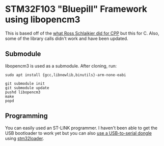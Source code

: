 # STM32F103 "Bluepill" Framework using libopencm3

This is based off of the [what Ross Schlaikjer did for CPP](https://rhye.org/post/stm32-with-opencm3-0-compiling-and-uploading/) but this for C. Also, some of the library calls didn't work and have been updated.

## Submodule

libopencm3 is used as a submodule. After cloning, run:
```
sudo apt install {gcc,libnewlib,binutils}-arm-none-eabi

git submodule init
git submodule update
pushd libopencm3
make
popd
```

## Programming

You can easily used an ST-LINK programmer. I haven't been able to get the USB bootloader to work yet but you can also [use a USB-to-serial dongle](https://medium.com/@paramaggarwal/programming-an-stm32f103-board-using-usb-port-blue-pill-953cec0dbc86) using [stm32loader](https://github.com/jsnyder/stm32loader).
